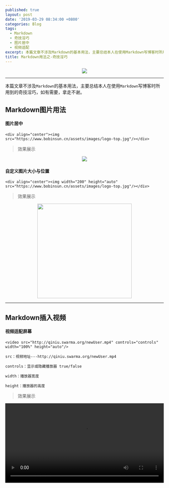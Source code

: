 ```yaml
---
published: true
layout: post
date: '2019-03-29 08:34:00 +0800'
categories: Blog
tags:
  - Markdown
  - 奇技淫巧
  - 图片居中
  - 视频适配
excerpt: 本篇文章不涉及Markdown的基本用法，主要总结本人在使用Markdown写博客时所用到的奇技淫巧，如有需要，拿走不谢。
title: Markdown用法之-奇技淫巧
---
```

<div align="center"><img src="https://www.bobinsun.cn/assets/images/logo-top.jpg"/></div>

---

本篇文章不涉及`Markdown`的基本用法，主要总结本人在使用`Markdown`写博客时所用到的奇技淫巧，如有需要，拿走不谢。


## Markdown图片用法

#### 图片居中

```
<div align="center"><img src="https://www.bobinsun.cn/assets/images/logo-top.jpg"/></div>
```

> 效果展示

<div align="center"><img src="https://www.bobinsun.cn/assets/images/logo-top.jpg"/></div>


#### 自定义图片大小与位置

```
<div align="center"><img width="200" height="auto" src="https://www.bobinsun.cn/assets/images/logo-top.jpg"/></div>
```

> 效果展示

<div align="center"><img width="300" height="auto" src="https://www.bobinsun.cn/assets/images/logo-top.jpg"/></div>

---

## Markdown插入视频

#### 视频适配屏幕

```
<video src="http://qiniu.swarma.org/newUser.mp4" controls="controls" width="100%" height="auto"/>

```

```
src：视频地址---http://qiniu.swarma.org/newUser.mp4

controls：显示或隐藏播放器 true/false

width：播放器宽度

height：播放器的高度
```

> 效果展示

<video src="http://qiniu.swarma.org/newUser.mp4" controls="controls" width="100%" height="auto"/>

---

## 插入Emoji表情符号

#### Emoji资源库

`资源链接`:[EMOJI CHEAT SHEET](https://www.webfx.com/tools/emoji-cheat-sheet/):https://www.webfx.com/tools/emoji-cheat-sheet/

`资源截图：`

<div align="center"><img width="600" height="auto" src="https://www.bobinsun.cn/assets/images/emoji-01.png"/></div>

<div align="center"><img width="600" height="auto" src="https://www.bobinsun.cn/assets/images/emoji-02.png"/></div>

> 效果展示

:bowtie: :money_with_wings: :anguished: :family: :ox: :mega: :bath: :soccer: :watermelon: :bike: :us: :cn: :one: :u5408: :u6709: :do_not_litter: :sos: :x:

## 设置文字属性

#### 改变字体颜色

```
<font color="#FF4500">我要变成这个颜色#FF4500</font>
```
> 效果展示

- <font color="#FF45000">我要变成这个颜色#FF4500</font>

- **附**：《[十六进制颜色对照表](http://www.w3school.com.cn/cssref/css_colornames.asp)》


#### 改变文字大小

```
<font size="1">我要变成1号字</font>
<font size="2">我要变成2号字</font>
<font size="3">我要变成3号字</font>
<font size="4">我要变成4号字</font>
<font size="5">我要变成5号字</font>
<font size="6">我要变成6号字</font>
<font size="7">我要变成7号字</font>
```

> 效果展示

- <font size="1">我要变成1号字</font>
- <font size="2">我要变成2号字</font>
- <font size="3">我要变成3号字</font>
- <font size="4">我要变成4号字</font>
- <font size="5">我要变成5号字</font>
- <font size="6">我要变成6号字</font>
- <font size="7">我要变成6号字</font>

#### 改变文字背景颜色

> 示例代码

```
<table><tr><td bgcolor="#7FFF00">我要变成#7FFF00背景色</td></tr></table>
<table><tr><td bgcolor="#D2691E">我要变成#D2691E背景色</td></tr></table>
<table><tr><td bgcolor="#6495ED">我要变成#6495ED背景色</td></tr></table>
<table><tr><td bgcolor="#FFF8DC">我要变成#FFF8DC背景色</td></tr></table>
<table><tr><td bgcolor="#008B8B">我要变成#008B8B背景色</td></tr></table>
<table><tr><td bgcolor="#A9A9A9">我要变成#A9A9A9背景色</td></tr></table>
<table><tr><td bgcolor="#8FBC8F">我要变成#8FBC8F背景色</td></tr></table>
```
> 效果展示

- <table><tr><td bgcolor="#7FFF00">我要变成#7FFF00背景色</td></tr></table>
- <table><tr><td bgcolor="#D2691E">我要变成#D2691E背景色</td></tr></table>
- <table><tr><td bgcolor="#6495ED">我要变成#6495ED背景色</td></tr></table>
- <table><tr><td bgcolor="#FFF8DC">我要变成#FFF8DC背景色</td></tr></table>
- <table><tr><td bgcolor="#008B8B">我要变成#008B8B背景色</td></tr></table>
- <table><tr><td bgcolor="#A9A9A9">我要变成#A9A9A9背景色</td></tr></table>
- <table><tr><td bgcolor="#8FBC8F">我要变成#8FBC8F背景色</td></tr></table>

